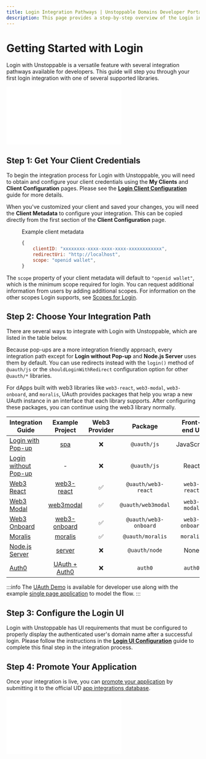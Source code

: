 ```yaml
---
title: Login Integration Pathways | Unstoppable Domains Developer Portal
description: This page provides a step-by-step overview of the Login integration process. This feature works for Polygon and Ethereum domains.
---
```


# Getting Started with Login

Login with Unstoppable is a versatile feature with several integration pathways available for developers. This guide will step you through your first login integration with one of several supported libraries.

<embed src="/snippets/_login-mainnet-warning.md" />

## Step 1: Get Your Client Credentials

To begin the integration process for Login with Unstoppable, you will need to obtain and configure your client credentials using the **My Clients** and **Client Configuration** pages. Please see the [**Login Client Configuration**](/login-with-unstoppable/login-integration-guides/login-client-configuration.md) guide for more details.

When you've customized your client and saved your changes, you will need the **Client Metadata** to configure your integration. This can be copied directly from the first section of the **Client Configuration** page.

<figure>
<figcaption>Example client metadata</figcaption>

```javascript
{
    clientID: "xxxxxxxx-xxxx-xxxx-xxxx-xxxxxxxxxxxx",
    redirectUri: "http://localhost",
    scope: "openid wallet",
}
```

</figure>

The `scope` property of your client metadata will default to `"openid wallet"`, which is the minimum scope required for login. You can request additional information from users by adding additional scopes. For information on the other scopes Login supports, see [Scopes for Login](/login-with-unstoppable/scopes-for-login.md).

## Step 2: Choose Your Integration Path

There are several ways to integrate with Login with Unstoppable, which are listed in the table below.

Because pop-ups are a more integration friendly approach, every integration path except for **Login without Pop-up** and **Node.js Server** uses them by default. You can use redirects instead with the `login()` method of `@uauth/js` or the `shouldLoginWithRedirect` configuration option for other `@uauth/*` libraries.

For dApps built with web3 libraries like `web3-react`, `web3-modal`, `web3-onboard`, and `moralis`, UAuth provides packages that help you wrap a new UAuth instance in an interface that each library supports. After configuring these packages, you can continue using the web3 library normally.

| Integration Guide                                                                               |                                         Example Project                                     |   Web3 Provider   | Package             |     Front-end UI   |
|-------------------------------------------------------------------------------------------------| :-----------------------------------------------------------------------------------------: | :---------------: |:-------------------:|:------------------:|
| [Login with Pop-up](/login-with-unstoppable/login-integration-guides/login-with-popup.md)       | [spa](https://github.com/unstoppabledomains/uauth/tree/main/examples/spa/)                  |       &#10060;    |`@uauth/js`          |      JavaScript    |
| [Login without Pop-up](/login-with-unstoppable/login-integration-guides/login-without-popup.md) |                                                 -                                           |       &#10060;    |`@uauth/js`          |        React       |
| [Web3 React](/login-with-unstoppable/login-integration-guides/web3-react-guide.md)              | [web3-react](https://github.com/unstoppabledomains/uauth/blob/main/examples/web3-react/)    |       &#9989;     |`@uauth/web3-react`  |     `web3-react`   |
| [Web3 Modal](/login-with-unstoppable/login-integration-guides/web3-modal-guide.md)              | [web3modal](https://github.com/unstoppabledomains/uauth/blob/main/examples/web3modal/)      |       &#9989;     |`@uauth/web3modal`   |     `web3-modal`   |
| [Web3 Onboard](/login-with-unstoppable/login-integration-guides/web3-onboard-guide.md)          | [web3-onboard](https://github.com/unstoppabledomains/uauth/blob/main/examples/web3-onboard/)|       &#9989;     |`@uauth/web3-onboard`|   `web3-onboard`   |
| [Moralis](/login-with-unstoppable/login-integration-guides/moralis-guide.md)                    | [moralis](https://github.com/unstoppabledomains/uauth/blob/main/examples/moralis)           |       &#9989;     |`@uauth/moralis`     |     `moralis`      |
| [Node.js Server](/login-with-unstoppable/login-integration-guides/node-js-server-guide.md)      | [server](https://github.com/unstoppabledomains/uauth/tree/main/examples/server)             |       &#10060;    |`@uauth/node`        |        None        |
| [Auth0](/login-with-unstoppable/login-integration-guides/auth0-guide.md)                        | [UAuth + Auth0 ](https://github.com/unstoppabledomains/uauth-auth0-sample-dapp)     |       &#10060;    |      `auth0`        |       `auth0`      | 

:::info
The [UAuth Demo](https://uauth-demo.uc.r.appspot.com) is available for developer use along with the example [single page application](https://github.com/unstoppabledomains/uauth/tree/main/examples/spa/) to model the flow.
:::

## Step 3: Configure the Login UI

Login with Unstoppable has UI requirements that must be configured to properly display the authenticated user's domain name after a successful login. Please follow the instructions in the [**Login UI Configuration**](/login-with-unstoppable/login-integration-guides/login-ui-configuration.mdx) guide to complete this final step in the integration process.

## Step 4: Promote Your Application

Once your integration is live, you can [promote your application](/use-cases/promote-ud-integration.md) by submitting it to the official UD [app integrations database](https://unstoppabledomains.com/apps). 

<embed src="/snippets/_discord.md" />
